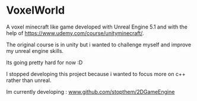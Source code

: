 # VoxelWorld
 A voxel minecraft like game developed with Unreal Engine 5.1 and with the help of https://www.udemy.com/course/unityminecraft/.
 
 The original course is in unity but i wanted to challenge myself and improve my unreal engine skills.

 Its going pretty hard for now :D
 
 I stopped developing this project because i wanted to focus more on c++ rather than unreal.
 
 Im currently developing : www.github.com/stopthem/2DGameEngine
